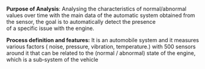**Purpose of Analysis**:
Analysing the characteristics of normal/abnormal values over time with the main data of the automatic system obtained from the sensor, the goal is to automatically detect the presence<br>
 of a specific issue with the engine.<br>

**Process definition and features:** 
It is an automobile system and it measures various factors ( noise, pressure, vibration, temperature.) with 500 sensors around it that can be related to the (normal / abnormal) state of the engine, which is a sub‑system of the vehicle
